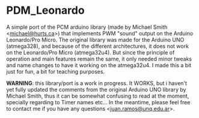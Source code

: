 # PDM_Leonardo

A simple port of the PCM arduino library (made by Michael Smith &lt;michael@hurts.ca>) that implements PWM "sound" output on the Arduino Leonardo/Pro Micro.
The original library was made for the Arduino UNO (atmega328), and because of the different architectures, it does not work on the Leonardo/Pro Micro (atmega32u4).
But since the principle of operation and main features remain the same, it only needed minor tweaks and name changes to have it working on the atmega32u4.
I made this a bit just for fun, a bit for teaching purposes.

**WARNING**: this library/port is a work in progress. It WORKS, but i haven't yet fully updated the comments from the original Arduino UNO library by Michael Smith, thus it can be somewhat confusing to read at the moment, specially regarding to Timer names etc...
In the meantime, please feel free to contact me if you have any questions &lt;juan.ramos@unq.edu.ar>.

